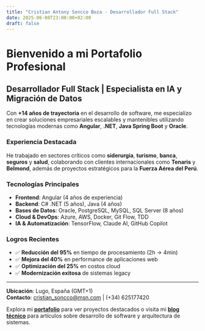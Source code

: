 ```yaml
---
title: "Cristian Antony Soncco Boza - Desarrollador Full Stack"
date: 2025-06-08T23:00:00+02:00
draft: false
---
```


# Bienvenido a mi Portafolio Profesional

## Desarrollador Full Stack | Especialista en IA y Migración de Datos

Con **+14 años de trayectoria** en el desarrollo de software, me especializo en crear soluciones empresariales escalables y mantenibles utilizando tecnologías modernas como **Angular**, **.NET**, **Java Spring Boot** y **Oracle**.

### Experiencia Destacada

He trabajado en sectores críticos como **siderurgia**, **turismo**, **banca**, **seguros** y **salud**, colaborando con clientes internacionales como **Tenaris** y **Belmond**, además de proyectos estratégicos para la **Fuerza Aérea del Perú**.

### Tecnologías Principales

- **Frontend**: Angular (4 años de experiencia)
- **Backend**: C# .NET (5 años), Java (4 años)  
- **Bases de Datos**: Oracle, PostgreSQL, MySQL, SQL Server (8 años)
- **Cloud & DevOps**: Azure, AWS, Docker, Git Flow, TDD
- **IA & Automatización**: TensorFlow, Claude AI, GitHub Copilot

### Logros Recientes

- ✅ **Reducción del 95%** en tiempo de procesamiento (2h → 4min)
- ✅ **Mejora del 40%** en performance de aplicaciones web
- ✅ **Optimización del 25%** en costos cloud
- ✅ **Modernización exitosa** de sistemas legacy

---

**Ubicación**: Lugo, España (GMT+1)  
**Contacto**: [cristian_soncco@msn.com](mailto:cristian_soncco@msn.com) | (+34) 625177420

Explora mi [**portafolio**](/portfolio/) para ver proyectos destacados o visita mi [**blog técnico**](/posts/) para artículos sobre desarrollo de software y arquitectura de sistemas. 